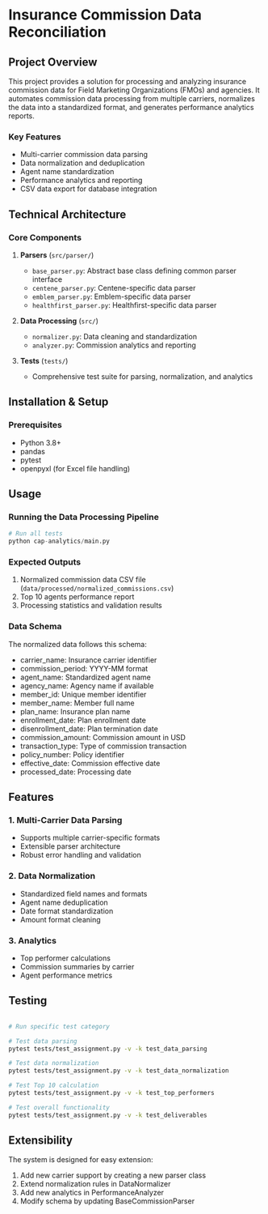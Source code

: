 # Insurance Commission Data Reconciliation

## Project Overview

This project provides a solution for processing and analyzing insurance commission data for Field Marketing Organizations (FMOs) and agencies. It automates commission data processing from multiple carriers, normalizes the data into a standardized format, and generates performance analytics reports.

### Key Features

- Multi-carrier commission data parsing
- Data normalization and deduplication
- Agent name standardization
- Performance analytics and reporting
- CSV data export for database integration

## Technical Architecture

### Core Components

1. **Parsers** (`src/parser/`)

   - `base_parser.py`: Abstract base class defining common parser interface
   - `centene_parser.py`: Centene-specific data parser
   - `emblem_parser.py`: Emblem-specific data parser
   - `healthfirst_parser.py`: Healthfirst-specific data parser

2. **Data Processing** (`src/`)

   - `normalizer.py`: Data cleaning and standardization
   - `analyzer.py`: Commission analytics and reporting

3. **Tests** (`tests/`)
   - Comprehensive test suite for parsing, normalization, and analytics

## Installation & Setup

### Prerequisites

- Python 3.8+
- pandas
- pytest
- openpyxl (for Excel file handling)

## Usage

### Running the Data Processing Pipeline

```python
# Run all tests
python cap-analytics/main.py
```

### Expected Outputs

1. Normalized commission data CSV file (`data/processed/normalized_commissions.csv`)
2. Top 10 agents performance report
3. Processing statistics and validation results

### Data Schema

The normalized data follows this schema:

- carrier_name: Insurance carrier identifier
- commission_period: YYYY-MM format
- agent_name: Standardized agent name
- agency_name: Agency name if available
- member_id: Unique member identifier
- member_name: Member full name
- plan_name: Insurance plan name
- enrollment_date: Plan enrollment date
- disenrollment_date: Plan termination date
- commission_amount: Commission amount in USD
- transaction_type: Type of commission transaction
- policy_number: Policy identifier
- effective_date: Commission effective date
- processed_date: Processing date

## Features

### 1. Multi-Carrier Data Parsing

- Supports multiple carrier-specific formats
- Extensible parser architecture
- Robust error handling and validation

### 2. Data Normalization

- Standardized field names and formats
- Agent name deduplication
- Date format standardization
- Amount format cleaning

### 3. Analytics

- Top performer calculations
- Commission summaries by carrier
- Agent performance metrics

## Testing

```bash

# Run specific test category

# Test data parsing
pytest tests/test_assignment.py -v -k test_data_parsing

# Test data normalization
pytest tests/test_assignment.py -v -k test_data_normalization

# Test Top 10 calculation
pytest tests/test_assignment.py -v -k test_top_performers

# Test overall functionality
pytest tests/test_assignment.py -v -k test_deliverables
```

## Extensibility

The system is designed for easy extension:

1. Add new carrier support by creating a new parser class
2. Extend normalization rules in DataNormalizer
3. Add new analytics in PerformanceAnalyzer
4. Modify schema by updating BaseCommissionParser
